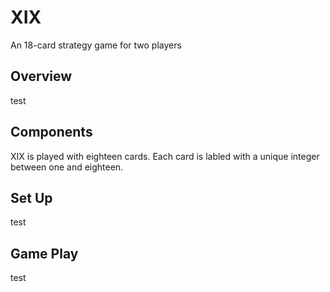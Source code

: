 # XIX
An 18-card strategy game for two players

## Overview
test

## Components
  XIX is played with eighteen cards. Each card is labled with a unique integer between one and eighteen.

## Set Up
test

## Game Play
test
